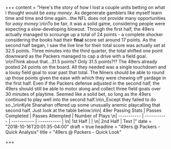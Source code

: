 +++
content = "Here's the story of how I lost a couple units betting on what I thought would be _easy money_. As degenerate gamblers like myself learn time and time and time again...the NFL does not provide many opportunities for _easy money_.\n\nTo be fair, it was a solid game, considering people were expecting a slow-developing blowout. Through the first half, the 49ers actually managed to scrounge up a total of 24 points - a complete shocker considering the books had their **final** score set around 17 points. As the second half began, I saw the live line for their total score was actually set at 32.5 points. Three minutes into the third quarter, the total shifted one point downward as the Packers managed to cap a drive with a field goal. \n\nThink about that...31.5 points? Only 31.5 points?!? The 49ers already posted 24 points on the board. All they needed was a single touchdown and a lousy field goal to soar past that total. The Niners should be able to round up those points given the ease with which they were chewing off yardage in the first half. Even if the Packers defense adjusted in the second half, the 49ers should still be able to motor along and collect three field goals over 30 minutes of playtime. Seemed like a solid bet, so long as the 49ers continued to play well into the second half.\n\n_Except they failed to do so._\n\nKyle Shanahan offered up some unusually anemic playcalling that second half. Just look at the table below:\n\n|  49er Passing Stats | Passes Completed | Passes Attempted | Number of Plays  \n| ----------- | ----------- | ----------- | ----------- |  \n| 1st Half |  |  \n| 2nd Half | Text |"
date = "2018-10-16T20:01:35-04:00"
draft = true
headline = "49ers @ Packers - Quick Analysis"
title = "49ers @ Packers - Quick Look"

+++

